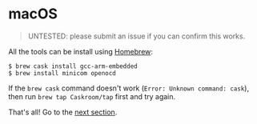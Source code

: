 # macOS

> UNTESTED: please submit an issue if you can confirm this works.

All the tools can be install using [Homebrew]:

[Homebrew]: http://brew.sh/

``` shell
$ brew cask install gcc-arm-embedded
$ brew install minicom openocd
```

If the `brew cask` command doesn't work (`Error: Unknown command: cask`), then run `brew tap
Caskroom/tap` first and try again.

That's all! Go to the [next section].

[next section]: ../setup/VERIFY.html
